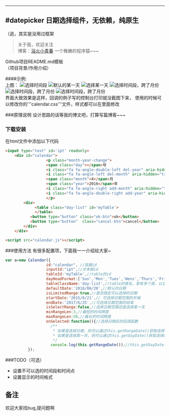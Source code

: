
---
#datepicker 日期选择组件，无依赖，纯原生
-------------
（逃，其实是没用过框架
> 关于我，欢迎关注  
  博客：[浴火小青春](https://segmentfault.com/u/wcy) 
  一个稚嫩的程序猿~~~

Github项目README.md模板  
（项目背景/作用介绍）

####示例:  
上图：
![选择时间段][1]
![默认的某一天][2]
![选择某一天][3]
![选择时间段，跨了月份][4]
![选择时间段，跨了月份][5]
![选择时间段，跨了月份][6]
<br>
界面大致效果是这样，回调的例子写的控制台打印就没截图下来，
使用的时候可以修改你的'''calendar.css'''文件，样式都可以在里面修改

###原理说明
设计思路的话等我的博文吧，打算写篇博客~~~

### 下载安装
在html文件中添加以下代码
``` html
<input type="text" id='ipt' readonly>
    <div id="calendar">
                  <p class="month-year-change">
                  <span class="day"></span>号
                  <i class="fa fa-angle-double-left del-year" aria-hidden="true"></i>
                  <i class="fa fa-angle-left del-month" aria-hidden="true"></i>
                  <span class="month">4</span>月
                  <span class="year">2016</span>年
                  <i class="fa fa-angle-right add-month" aria-hidden="true"></i>
                  <i class="fa fa-angle-double-right add-year" aria-hidden="true"></i>
                  </p>
    	<div>
    	     <table class="day-list" id='myTable'>
    	     </table>
           <button type="button" class="ok-btn">ok</button>
           <button type="button"  class="cancel-btn">cancel</button>
    	</div>
    </div>

<script src="calendar.js"></script>
```

###使用方法
有很多配置项，下面我一一介绍给大家~
```javascript
var a=new Calendar({
                  id:"calendar", //容器id
                  inputId:"ipt",//文本框id
                  tableId:'myTable',//table的id
                  dayHeadFormat:['Sun','Mon','Tues','Wens','Thurs','Fri','Sat'],//日期头的格式，也可以填写[日，一，二，三，四，五，六]等
                  tableClassName:'day-list',//table的类名，若有多个类，以空格分开
                  defaultDate:'2016/06/20',//默认的日期
                  isLimitedRange:true,//是否限定可以选择的日期
                  startDate:'2015/6/21',// 可选择日期范围的开端
                  endDate:'2017/6/25',//可选择日期范围的结束
                  isSelectRange:false,//选择日期范围还是选择某一天
                  minRangeLen:3,//最短的时间跨度
                  maxRangeLen:50,//最长的时间跨度
                  onSelected:function(){//选择日期后的回调函数
                    /**
                     * 如果是选择日期，则可以通过this.getRangeDate()获取选择的时间段
                     * 如果是选择某一天，则可以通过this.getDayDate()获取选择的时间
                     */
                    console.log(this.getRangeDate());//this.getDayDate()
          });
```

###TODO（可选）
- 设置不可以选的时间段和时间点
- 设置显示的时间格式

## 备注
欢迎大家找bug,提问题啊


  [1]: http://i4.buimg.com/0266068712fd2d50.png
  [2]: http://i4.buimg.com/ddbcea314e544973.png
  [3]: http://i4.buimg.com/d8e272018e5039be.png
  [4]: http://i4.buimg.com/e3550aae660c6727.png
  [5]: http://i4.buimg.com/cdd2286306052cac.png
  [6]: http://i4.buimg.com/3d9e04be57d37239.png
